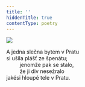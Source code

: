 ```yaml
---
title: ''
hiddenTitle: true
contentType: poetry
---
```


<section>

![](../Images/111.jpg)

A jedna slečna bytem v Pratu  
si ušila plášť ze špenátu;  
         jenomže pak se stalo,  
         že ji div nesežralo  
jakési hloupé tele v Pratu.

</section>
